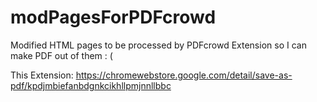 # modPagesForPDFcrowd
Modified HTML pages to be processed by PDFcrowd Extension so I can make PDF out of them : (


This Extension: https://chromewebstore.google.com/detail/save-as-pdf/kpdjmbiefanbdgnkcikhllpmjnnllbbc
